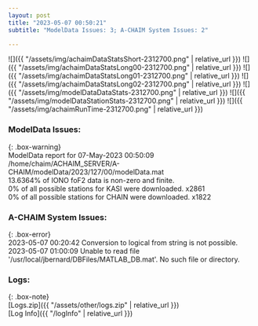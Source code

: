 ```yaml
---
layout: post
title: "2023-05-07 00:50:21"
subtitle: "ModelData Issues: 3; A-CHAIM System Issues: 2"

---
```


![]({{ "/assets/img/achaimDataStatsShort-2312700.png" | relative_url }})
![]({{ "/assets/img/achaimDataStatsLong00-2312700.png" | relative_url }})
![]({{ "/assets/img/achaimDataStatsLong01-2312700.png" | relative_url }})
![]({{ "/assets/img/achaimDataStatsLong02-2312700.png" | relative_url }})
![]({{ "/assets/img/modelDataDataStats-2312700.png" | relative_url }})
![]({{ "/assets/img/modelDataStationStats-2312700.png" | relative_url }})
![]({{ "/assets/img/achaimRunTime-2312700.png" | relative_url }})


### ModelData Issues:  
  
{: .box-warning}  
 ModelData report for 07-May-2023 00:50:09   
 /home/chaim/ACHAIM_SERVER/A-CHAIM/modelData/2023/127/00/modelData.mat   
 13.6364% of IONO foF2 data is non-zero and finite.   
 0% of all possible stations for KASI were downloaded. x2861   
 0% of all possible stations for CHAIN were downloaded. x1822   
  
### A-CHAIM System Issues:  
  
{: .box-error}  
2023-05-07 00:20:42 Conversion to logical from string is not possible.  
2023-05-07 01:00:09 Unable to read file '/usr/local/jbernard/DBFiles/MATLAB_DB.mat'. No such file or directory.  

### Logs:  
  
{: .box-note}  
[Logs.zip]({{ "/assets/other/logs.zip" | relative_url }})  
[Log Info]({{ "/logInfo" | relative_url }})  
